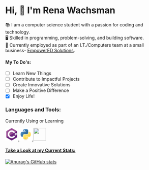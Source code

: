 # Hi, 👋 I'm Rena Wachsman

📚 I am a computer science student with a passion for coding and technology.  
🖥 Skilled in programming, problem-solving, and building software.  
💼 Currently employed as part of an I.T./Computers team at a small business- [EmpowerED Solutions](https://empower-edu.com).  
#### My To Do's:
- [ ] Learn New Things
- [ ] Contribute to Impactful Projects
- [ ] Create Innovative Solutions
- [ ] Make a Positive Difference
- [X] Enjoy Life!

### Languages and Tools:
Currently Using or Learning   
  
<a href="https://csharp.net" target="_blank"> 
<img src="https://raw.githubusercontent.com/devicons/devicon/master/icons/csharp/csharp-original.svg" alt="C# Logo" width="40" height="40">       <a href="https://python.org" target="_blank"> <img src="https://raw.githubusercontent.com/devicons/devicon/master/icons/python/python-original.svg" alt="Image description" width="40" height="40">        <a href="https://git-scm.com" target="_blank"> <img src="https://camo.githubusercontent.com/ff5301ef7472dbdf522b776167a8af8c326299fe8175e53f6b052bbcc04533e3/68747470733a2f2f7777772e766563746f726c6f676f2e7a6f6e652f6c6f676f732f6769742d73636d2f6769742d73636d2d69636f6e2e737667" width="40" height="40"> 


#### Take a Look at my Current Stats:
[![Anurag's GitHub stats](https://github-readme-stats.vercel.app/api?username=RenaWachsman)](https://github.com/anuraghazra/github-readme-stats)

